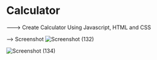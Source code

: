 # Calculator
---> Create Calculator Using Javascript, HTML and CSS

--> Screenshot
![Screenshot (132)](https://github.com/bishal1289/calculator/assets/106617899/94f7a293-c78f-46a5-9115-b8041d340540)

![Screenshot (134)](https://github.com/bishal1289/calculator/assets/106617899/6854ee4a-da87-4f90-9605-8d37790b65f4)
